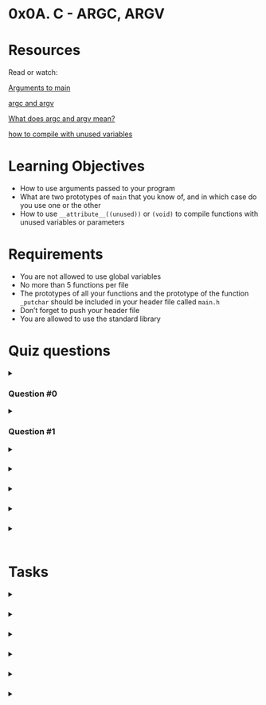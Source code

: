 # **0x0A. C - ARGC, ARGV**

# Resources
Read or watch:

[Arguments to main](https://publications.gbdirect.co.uk//c_book/chapter10/arguments_to_main.html)

[argc and argv](http://crasseux.com/books/ctutorial/argc-and-argv.html)

[What does argc and argv mean?](https://www.youtube.com/watch?v=aP1ijjeZc24)

[how to compile with unused variables]()

# Learning Objectives
- How to use arguments passed to your program
- What are two prototypes of `main` that you know of, and in which case do you use one or the other
- How to use `__attribute__((unused))` or `(void)` to compile functions with unused variables or parameters

# Requirements
- You are not allowed to use global variables
- No more than 5 functions per file
- The prototypes of all your functions and the prototype of the function `_putchar` should be included in your header file called `main.h`
- Don’t forget to push your header file
- You are allowed to use the standard library

# Quiz questions
<details>
<summary>

### Question #0
</summary>

In the following command, what is `argv[2]`?
```
$ ./argv "My School" "is fun"
```
- [ ] My School
- [ ] School
- [ ] ./argv
- [ ] NULL
- [x] is fun
- [ ] fun
- [ ] My
- [ ] is
- [ ] My School is fun
</details>

<details>
<summary>

### Question #1
</summary>

What is `argv[0]`
- [ ] The first command line argument
- [x] The program name
- [ ] It does not always exist
- [ ] NULL
</details>

<details>
<summary>

### 
</summary>


</details>

<details>
<summary>

### 
</summary>


</details>

<details>
<summary>

### 
</summary>


</details>

<details>
<summary>

### 
</summary>


</details>

<details>
<summary>

### 
</summary>


</details>

# Tasks
<details>
<summary>

### 
</summary>


</details>

<details>
<summary>

### 
</summary>


</details>

<details>
<summary>

### 
</summary>


</details>

<details>
<summary>

### 
</summary>


</details>

<details>
<summary>

### 
</summary>


</details>

<details>
<summary>

### 
</summary>


</details>